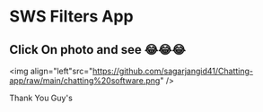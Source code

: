 <h1>SWS Filters App</h1>

<h2>Click On photo and see 😂😂😂</h2>

<img align="left"src="https://github.com/sagarjangid41/Chatting-app/raw/main/chatting%20software.png" />


Thank You Guy's
